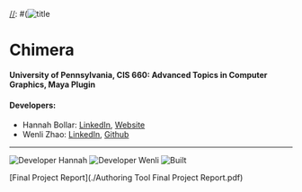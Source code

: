 [//]: #(![title](#)
# Chimera

**University of Pennsylvania, CIS 660: Advanced Topics in Computer Graphics, Maya Plugin**


#### Developers:
- Hannah Bollar: [LinkedIn](https://www.linkedin.com/in/hannah-bollar/), [Website](http://hannahbollar.com/)
- Wenli Zhao: [LinkedIn](https://www.linkedin.com/in/wenli-zhao/), [Github](https://github.com/wpchop)

____________________________________________________________________________________

![Developer Hannah](https://img.shields.io/badge/Developer-Hannah-0f97ff.svg?style=flat) ![Developer Wenli](https://img.shields.io/badge/Developer-Wenli-0f97ff.svg?style=flat) ![Built](https://img.shields.io/appveyor/ci/gruntjs/grunt.svg)


[//]: #(![gpu.js](https://img.shields.io/badge/GPGPU-gpu.js-yellow.svg))
[//]: #(![WebGL2.0](https://img.shields.io/badge/WebGL-2.0-lightgrey.svg))
[//]: #(![Built](https://img.shields.io/appveyor/ci/gruntjs/grunt.svg))
[//]: #![Progress](https://img.shields.io/badge/implementation-in%20progress-orange.svg)
[//]: #(![Issues](https://img.shields.io/badge/issues-none-green.svg))

[Final Project Report](./Authoring Tool Final Project Report.pdf)

